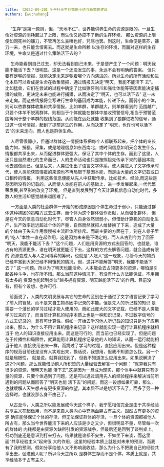 ```yaml
---
title: 【2022-09-20】关于社会生存策略小结与新策略建议
authors: [wuchuheng]
---
```


  &emsp; “生存”是第一原则，但，“天地不仁”，世界能供养生命的资源是限的。一旦生命对资源的消耗超过了上限，而生命又适应不了新的生存环境，
那么资源的上限便如同死神的镰刀，不管再怎么哀嚎也好，咒骂也罢。到这时，生命便是草芥，镰刀一来，也只能含恨离去。而这就是生命所赖 
  以生存的环境，而面对这样的生存环境，生命又是通过什么策略活下去的？  

&emsp;  生命能看到自己过去，却无法看到自己未来，于是便产生了一个问题：明天我能不能活下去？很明显，这是一个还没发生的事，永远不会有明确的答案。
但只要有足够的情报，就能决定未来是朝着哪个方向演进的。所以生命的所有活动和进化本质可以看成是生命在收集情报，通过情报去决定“明天，我能不能活下
  去”。比如猛兽，它们在尝试的过程中确定了比如獠牙利爪和强壮体能等等因素能决定捕猎的成败，更决定未来也能进行捕猎，从而决定了“明天，也可以活下去”
  这一未来走向。而这些情报将会写进行生命的基因成为本能，传递下去。而弱小的个体，则可以依靠群体收集和共享情报，比如羊群，羊群越大，则羊群看到的
  范围越广,只要个体羊不脱离群体，则相当于个体就能在群体中接收预警信号,相当于预警范围等同于整个羊群的视线范围。从而能在远处就能
收集到了狼群进攻的信号，通过这一信号情报，起到了提前逃生的作用，从而决定了“明天，也许也可以活下去”的未来走向。而人也是群体生命。  

&emsp; 人尽管很弱小，但通过群体这一情报体系把每个人都联系起来，把个体的专长能力如，捕猎，采集，或是地理信息如东西南北，或时间信息如明天会发生什么，
  情报都共享出来，从而促进群体更强大，保证了其中个体的生存。而到了这里，人还只是自然进化的生命而已，人的生命活动也只是按照祖先传承下来的基因本能
地去照做而已。但是后来，人类进化出了语言文字体系，使人类进入了文字传承时代，使人类能获取情报的来源也不再局限于基因本能，而是由大量的文字记载或口
口相传的情报， 利用这些信息便能从先人中获取传承，比如技术、经验,而这些是基因所没有的记载的。从而使人类能在前人的基础上，进一步发展起来,一代代繁
荣发展,甚至影响改变了环境。 但是直到发展到了今天计算机信息自动化时代，多数人的生活却感觉越来越困难了。  

&emsp; 一方面是人类的社会群体一开始的形成原因是个体生命过于弱小，只能通过群体这种抱团的策略方式去生存，而个体为这个群体做作贡献，从而强化群体，
但是在今天的信息自动化时代下，尽管人自身依然很弱小，但借助计算机的自动化生产，生产效率远远超过个体的产量，自然而然就把人给替换了下来，造成了大量
的个体由于失去作用慢慢被主流群体所排斥。而最主要的方面在于，刻在人骨子里的“吃人”本性一直在起作用，这是因为未来是不确定的，而人从古到今为了回答
“明天，我能不能活下去？”这个问题，人们是用资源的方式去回答的，也就是，谁占有的资源更多，谁在明天就更能活下去，这样的方式去解答问题，就会造成有限的
资源变成人与人之间博弈的筹码，也就是“人吃人”这一现象，尽管今天的物资已经丰富到大家已经不用饿死的情况，但，这并不能解答“明天，我能不能活下去？”
这一问题。所以为了明天也能活命，人本能会去占领更多的资源，哪怕是引起各种斗争，也在所不惜。那么当前这种情况下，有没有什么方法能保证，不用拥有太多的
资源也能起到类似"越多拥有资源，明天越能活下去"的作用。目前没有，但有个设想，也许可行.  

&emsp;前面说了，人类的文明发展与其它的生命的区别在于通过了文字语言记录了学习了前人的智慧，而不是来自生物基因中记录的本能。但是先人的所记载的知识
是需要一个漫长的学习过程才能人使用的，而如此庞大的文字记载，已经不是人类能学习过来的了，而当前计算机的程序本质上也是一种知识记录，不过数字信号的
方式去记录的，具有可计算性。假如一开始去学习他人所记载的知识只是为了应用出来，那么，为什么不用计算机程序来记录？这样就能实现一运行计算机程序就相当于
他人的知识直接应用出来。而这是可行的，而当前也已经实现了。但是问题在于传播性和局限性，就算能用计算机程序记录他的人的知识，从而一运行就能相当于他人
直接使用出来一样，而跳过了学习的过程，直接应用出来。但是这种程序的规范目前还是没有人实现出来，换话说，我想用，但我不知道怎么找。另一个就是局限性，
就是说，就算我找到了，但我不知道怎么应用出来。如果说解决了这2个问题，那么就能借助前人所积赞的大量经验去解答一个问题： “就算我只有很少的资源，我明天也能
活下去”,这是因为一旦成为现实，那个体手中就算只有少量的资源，只要个体遇到了问题，还是可以通过调用先人的经验程序来解决当前所遇到的问题从而回答了“明天也能
活下去”的问题。而这一设想如果可靠，那么，也就缓解人天生想占有更多资源的欲望，其本质不过是想活下去了，而多了另一种选择时，也就没那么身不由己了。 

&emsp;从古至今，人类之所以能发展成今天这个样子，我宁愿相信完全是由于共享经验共享主义在起做用，而不是来自人类内心中充满血腥占有主义。固然占有更多的资源
确实能够保证个体的存活，但无法保证群体的存活，一旦个体的资源都被他人所占有，那么当今世界能活下来的人应该是少之又少，但很明显不量，尽管每一次的群体的
内耗都是由资源欠缺所引发的资源战争，但最后还是回到了谈判桌上。归功到底还是意识到打来打去，结果就是谁都不安生，不如坐下来谈，而这里面“共享经验主义”起来很
大的作用，这里的经验本质上就是对未来的预测，而我有了我的预测，假如分享给他人又不影响我收益，那么为什么不把我自己的经验共享出去，促进他人呢？所以今天之所以
是群体生存而不是个体，本质上就是，共享经验多于占有主义。